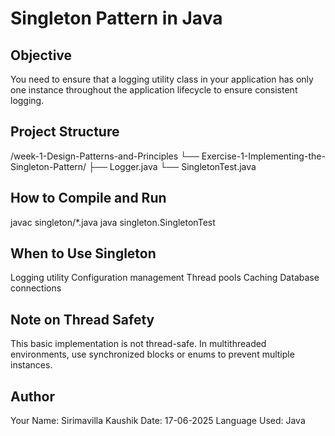 #  Singleton Pattern in Java
   ##  Objective
  You need to ensure that a logging utility class in your application has only one instance throughout the application lifecycle to ensure consistent logging.

   ##  Project Structure
  /week-1-Design-Patterns-and-Principles
    └── Exercise-1-Implementing-the-Singleton-Pattern/
        ├── Logger.java 
        └── SingletonTest.java 
    
   ##  How to Compile and Run
  javac singleton/*.java
  java singleton.SingletonTest

  ## When to Use Singleton
  Logging utility
  Configuration management
  Thread pools
  Caching
  Database connections

 ## Note on Thread Safety
This basic implementation is not thread-safe. In multithreaded environments, use synchronized blocks or enums to prevent multiple instances.

   ## Author
  Your Name: Sirimavilla Kaushik
  Date: 17-06-2025
  Language Used: Java

